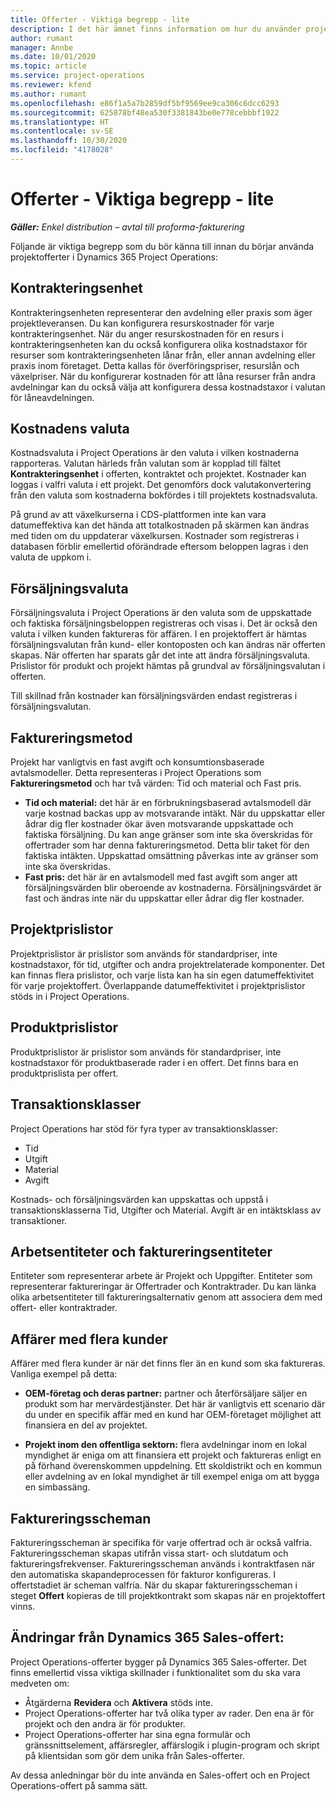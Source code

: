 ```yaml
---
title: Offerter - Viktiga begrepp - lite
description: I det här ämnet finns information om hur du använder projektofferter i Project Operations.
author: rumant
manager: Annbe
ms.date: 10/01/2020
ms.topic: article
ms.service: project-operations
ms.reviewer: kfend
ms.author: rumant
ms.openlocfilehash: e86f1a5a7b2859df5bf9569ee9ca306c6dcc6293
ms.sourcegitcommit: 625878bf48ea530f3381843be0e778cebbbf1922
ms.translationtype: HT
ms.contentlocale: sv-SE
ms.lasthandoff: 10/30/2020
ms.locfileid: "4178028"
---
```

# <a name="quotes---key-concepts---lite"></a>Offerter - Viktiga begrepp - lite

_**Gäller:** Enkel distribution – avtal till proforma-fakturering_


Följande är viktiga begrepp som du bör känna till innan du börjar använda projektofferter i Dynamics 365 Project Operations:

## <a name="contracting-unit"></a>Kontrakteringsenhet

Kontrakteringsenheten representerar den avdelning eller praxis som äger projektleveransen. Du kan konfigurera resurskostnader för varje kontrakteringsenhet. När du anger resurskostnaden för en resurs i kontrakteringsenheten kan du också konfigurera olika kostnadstaxor för resurser som kontrakteringsenheten lånar från, eller annan avdelning eller praxis inom företaget. Detta kallas för överföringspriser, resurslån och växelpriser. När du konfigurerar kostnaden för att låna resurser från andra avdelningar kan du också välja att konfigurera dessa kostnadstaxor i valutan för låneavdelningen.

## <a name="cost-currency"></a>Kostnadens valuta

Kostnadsvaluta i Project Operations är den valuta i vilken kostnaderna rapporteras. Valutan härleds från valutan som är kopplad till fältet **Kontrakteringsenhet** i offerten, kontraktet och projektet. Kostnader kan loggas i valfri valuta i ett projekt. Det genomförs dock valutakonvertering från den valuta som kostnaderna bokfördes i till projektets kostnadsvaluta.

På grund av att växelkurserna i CDS-plattformen inte kan vara datumeffektiva kan det hända att totalkostnaden på skärmen kan ändras med tiden om du uppdaterar växelkursen. Kostnader som registreras i databasen förblir emellertid oförändrade eftersom beloppen lagras i den valuta de uppkom i.

## <a name="sales-currency"></a>Försäljningsvaluta

Försäljningsvaluta i Project Operations är den valuta som de uppskattade och faktiska försäljningsbeloppen registreras och visas i. Det är också den valuta i vilken kunden faktureras för affären. I en projektoffert är hämtas försäljningsvalutan från kund- eller kontoposten och kan ändras när offerten skapas. När offerten har sparats går det inte att ändra försäljningsvaluta. Prislistor för produkt och projekt hämtas på grundval av försäljningsvalutan i offerten.

Till skillnad från kostnader kan försäljningsvärden endast registreras i försäljningsvalutan.

## <a name="billing-method"></a>Faktureringsmetod

Projekt har vanligtvis en fast avgift och konsumtionsbaserade avtalsmodeller. Detta representeras i Project Operations som **Faktureringsmetod** och har två värden: Tid och material och Fast pris.

- **Tid och material:** det här är en förbrukningsbaserad avtalsmodell där varje kostnad backas upp av motsvarande intäkt. När du uppskattar eller ådrar dig fler kostnader ökar även motsvarande uppskattade och faktiska försäljning. Du kan ange gränser som inte ska överskridas för offertrader som har denna faktureringsmetod. Detta blir taket för den faktiska intäkten. Uppskattad omsättning påverkas inte av gränser som inte ska överskridas.
- **Fast pris:** det här är en avtalsmodell med fast avgift som anger att försäljningsvärden blir oberoende av kostnaderna. Försäljningsvärdet är fast och ändras inte när du uppskattar eller ådrar dig fler kostnader.

## <a name="project-price-lists"></a>Projektprislistor

Projektprislistor är prislistor som används för standardpriser, inte kostnadstaxor, för tid, utgifter och andra projektrelaterade komponenter. Det kan finnas flera prislistor, och varje lista kan ha sin egen datumeffektivitet för varje projektoffert. Överlappande datumeffektivitet i projektprislistor stöds in i Project Operations.

## <a name="product-price-lists"></a>Produktprislistor

Produktprislistor är prislistor som används för standardpriser, inte kostnadstaxor för produktbaserade rader i en offert. Det finns bara en produktprislista per offert.

## <a name="transaction-classes"></a>Transaktionsklasser

Project Operations har stöd för fyra typer av transaktionsklasser:

- Tid
- Utgift
- Material
- Avgift

Kostnads- och försäljningsvärden kan uppskattas och uppstå i transaktionsklasserna Tid, Utgifter och Material. Avgift är en intäktsklass av transaktioner.

## <a name="work-entities-and-billing-entities"></a>Arbetsentiteter och faktureringsentiteter

Entiteter som representerar arbete är Projekt och Uppgifter. Entiteter som representerar faktureringar är Offertrader och Kontraktrader. Du kan länka olika arbetsentiteter till faktureringsalternativ genom att associera dem med offert- eller kontraktrader.

## <a name="multi-customer-deals"></a>Affärer med flera kunder

Affärer med flera kunder är när det finns fler än en kund som ska faktureras. Vanliga exempel på detta:

- **OEM-företag och deras partner:** partner och återförsäljare säljer en produkt som har mervärdestjänster. Det här är vanligtvis ett scenario där du under en specifik affär med en kund har OEM-företaget möjlighet att finansiera en del av projektet. 

- **Projekt inom den offentliga sektorn:** flera avdelningar inom en lokal myndighet är eniga om att finansiera ett projekt och faktureras enligt en på förhand överenskommen uppdelning. Ett skoldistrikt och en kommun eller avdelning av en lokal myndighet är till exempel eniga om att bygga en simbassäng.

## <a name="invoice-schedules"></a>Faktureringsscheman

Faktureringsscheman är specifika för varje offertrad och är också valfria. Faktureringsscheman skapas utifrån vissa start- och slutdatum och faktureringsfrekvenser. Faktureringsscheman används i kontraktfasen när den automatiska skapandeprocessen för fakturor konfigureras. I offertstadiet är scheman valfria. När du skapar faktureringsscheman i steget **Offert** kopieras de till projektkontrakt som skapas när en projektoffert vinns.

## <a name="changes-from-dynamics-365-sales-quote"></a>Ändringar från Dynamics 365 Sales-offert:

Project Operations-offerter bygger på Dynamics 365 Sales-offerter. Det finns emellertid vissa viktiga skillnader i funktionalitet som du ska vara medveten om:

- Åtgärderna **Revidera** och **Aktivera** stöds inte.
- Project Operations-offerter har två olika typer av rader. Den ena är för projekt och den andra är för produkter.
- Project Operations-offerter har sina egna formulär och gränssnittselement, affärsregler, affärslogik i plugin-program och skript på klientsidan som gör dem unika från Sales-offerter.

Av dessa anledningar bör du inte använda en Sales-offert och en Project Operations-offert på samma sätt.
